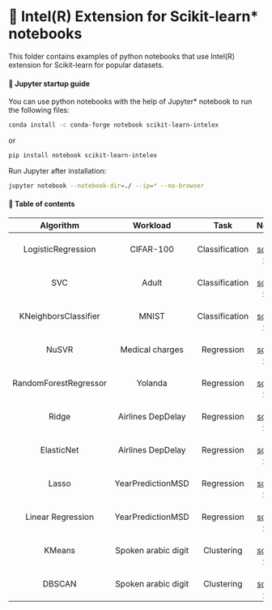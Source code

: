 # :snake: Intel(R) Extension for Scikit-learn* notebooks

This folder contains examples of python notebooks that use Intel(R) extension for Scikit-learn for popular datasets.  

#### :rocket: Jupyter startup guide
You can use python notebooks with the help of Jupyter* notebook to run the following files:

```bash
conda install -c conda-forge notebook scikit-learn-intelex
```  
or  
```bash
pip install notebook scikit-learn-intelex
```  
Run Jupyter after installation:
```bash
jupyter notebook --notebook-dir=./ --ip=* --no-browser
```  

#### :pencil: Table of contents

| Algorithm               | Workload       | Task            | Notebook       | Scikit-learn estimator|
| :----------------------:| :------------: | :---------------:| :------------: | :-------------------:|
|    LogisticRegression  |    CIFAR-100    |    Сlassification    | [View source on GitHub](https://github.com/intel/scikit-learn-intelex/blob/main/examples/notebooks/logistictic_regression_cifar.ipynb)    | [sklearn.linear_model.LogisticRegression](https://scikit-learn.org/stable/modules/generated/sklearn.linear_model.LogisticRegression.html) |
|          SVC           |     Adult       |    Сlassification    | [View source on GitHub](https://github.com/intel/scikit-learn-intelex/blob/main/examples/notebooks/svc_adult.ipynb) | [sklearn.svm.SVC](https://scikit-learn.org/stable/modules/generated/sklearn.svm.SVC.html) |
| KNeighborsClassifier   |       MNIST     |    Сlassification    | [View source on GitHub](https://github.com/intel/scikit-learn-intelex/blob/main/examples/notebooks/knn_mnist.ipynb) |    [sklearn.neighbors.KNeighborsClassifier](https://scikit-learn.org/stable/modules/generated/sklearn.neighbors.KNeighborsClassifier.html) |
|        NuSVR           | Medical charges |    Regression    | [View source on GitHub](https://github.com/intel/scikit-learn-intelex/blob/main/examples/notebooks/nusvr_medical_charges.ipynb) | [sklearn.svm.NuSVR](https://scikit-learn.org/stable/modules/generated/sklearn.svm.NuSVR.html) |
| RandomForestRegressor  |     Yolanda     |    Regression    | [View source on GitHub](https://github.com/intel/scikit-learn-intelex/blob/main/examples/notebooks/random_forest_yolanda.ipynb) | [sklearn.ensemble.RandomForestRegressor](https://scikit-learn.org/stable/modules/generated/sklearn.ensemble.RandomForestRegressor.html) |
|        Ridge           | Airlines DepDelay |    Regression    | [View source on GitHub](https://github.com/intel/scikit-learn-intelex/blob/main/examples/notebooks/ridge_regression.ipynb) | [sklearn.linear_model.Ridge](https://scikit-learn.org/stable/modules/generated/sklearn.linear_model.Ridge.html) |
| ElasticNet  |    Airlines DepDelay     |    Regression    | [View source on GitHub](https://github.com/intel/scikit-learn-intelex/blob/main/examples/notebooks/ElasticNet.ipynb) | [sklearn.linear_model.ElasticNet](https://scikit-learn.org/stable/modules/generated/sklearn.linear_model.ElasticNet.html) |
|        Lasso           | YearPredictionMSD |    Regression    | [View source on GitHub](https://github.com/intel/scikit-learn-intelex/blob/main/examples/notebooks/lasso_regression.ipynb) | [sklearn.linear_model.Lasso](https://scikit-learn.org/stable/modules/generated/sklearn.linear_model.Lasso.html) |
| Linear Regression  |    YearPredictionMSD     |    Regression    | [View source on GitHub](https://github.com/intel/scikit-learn-intelex/blob/main/examples/notebooks/linear_regression.ipynb) | [sklearn.linear_model.LinearRegression](https://scikit-learn.org/stable/modules/generated/sklearn.linear_model.LinearRegression.html) |
|        KMeans           | Spoken arabic digit |    Clustering    | [View source on GitHub](https://github.com/intel/scikit-learn-intelex/blob/main/examples/notebooks/kmeans.ipynb) | [sklearn.cluster.KMeans](https://scikit-learn.org/stable/modules/generated/sklearn.cluster.KMeans.html) |
| DBSCAN  |     Spoken arabic digit     |    Clustering    | [View source on GitHub](https://github.com/intel/scikit-learn-intelex/blob/main/examples/notebooks/dbscan.ipynb) | [sklearn.cluster.DBSCAN](https://scikit-learn.org/stable/modules/generated/sklearn.cluster.DBSCAN.html) |
